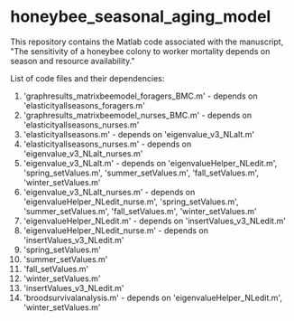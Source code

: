 # honeybee_seasonal_aging_model

This repository contains the Matlab code associated with the manuscript, "The sensitivity of a honeybee colony to worker mortality depends on season and resource availability."


List of code files and their dependencies:
1. 'graphresults_matrixbeemodel_foragers_BMC.m' - depends on 'elasticityallseasons_foragers.m'
2. 'graphresults_matrixbeemodel_nurses_BMC.m' - depends on 'elasticityallseasons_nurses.m'
3. 'elasticityallseasons.m' - depends on 'eigenvalue_v3_NLalt.m'
4. 'elasticityallseasons_nurses.m' - depends on 'eigenvalue_v3_NLalt_nurses.m'
5. 'eigenvalue_v3_NLalt.m' - depends on 'eigenvalueHelper_NLedit.m', 'spring_setValues.m', 'summer_setValues.m', 'fall_setValues.m', 'winter_setValues.m'
6. 'eigenvalue_v3_NLalt_nurses.m' - depends on 'eigenvalueHelper_NLedit_nurse.m', 'spring_setValues.m', 'summer_setValues.m', 'fall_setValues.m', 'winter_setValues.m'
7. 'eigenvalueHelper_NLedit.m' - depends on 'insertValues_v3_NLedit.m'
8. 'eigenvalueHelper_NLedit_nurse.m' - depends on 'insertValues_v3_NLedit.m'
9. 'spring_setValues.m'
10. 'summer_setValues.m'
11. 'fall_setValues.m'
12. 'winter_setValues.m'
13. 'insertValues_v3_NLedit.m'
14. 'broodsurvivalanalysis.m' - depends on 'eigenvalueHelper_NLedit.m', 'winter_setValues.m'
